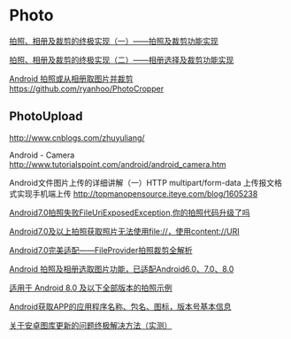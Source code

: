 
Photo
==

[拍照、相册及裁剪的终极实现（一）——拍照及裁剪功能实现](http://blog.csdn.net/harvic880925/article/details/43163175)  

[拍照、相册及裁剪的终极实现（二）——相册选择及裁剪功能实现](http://blog.csdn.net/harvic880925/article/details/43314451)  

[Android 拍照或从相册取图片并裁剪](http://www.cnblogs.com/w-y-f/p/4028379.html)  
https://github.com/ryanhoo/PhotoCropper


PhotoUpload  
---
http://www.cnblogs.com/zhuyuliang/

Android - Camera
http://www.tutorialspoint.com/android/android_camera.htm

Android文件图片上传的详细讲解（一）HTTP multipart/form-data 上传报文格式实现手机端上传
http://topmanopensource.iteye.com/blog/1605238

[Android7.0拍照失败FileUriExposedException,你的拍照代码升级了吗](https://blog.csdn.net/yunboxiang/article/details/54017121)  

[Android7.0及以上拍照获取照片无法使用file://，使用content://URI](https://blog.csdn.net/trq2012/article/details/80568094)  

[Android7.0完美适配——FileProvider拍照裁剪全解析](https://blog.csdn.net/u010873775/article/details/72811581)  

[Android 拍照及相册选取图片功能，已适配Android6.0、7.0、8.0](https://blog.csdn.net/wufeng55/article/details/80918749)  

[适用于 Android 8.0 及以下全部版本的拍照示例](https://blog.csdn.net/fengzhiqi1993/article/details/81216849)  

[Android获取APP的应用程序名称、包名、图标，版本号基本信息](https://blog.csdn.net/jia635/article/details/78722073)  


[关于安卓图库更新的问题终极解决方法（实测）](https://blog.csdn.net/qq_34157407/article/details/51407992)  




